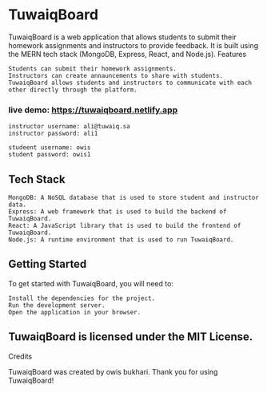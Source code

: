 # TuwaiqBoard

TuwaiqBoard is a web application that allows students to submit their homework assignments and instructors to provide feedback. It is built using the MERN tech stack (MongoDB, Express, React, and Node.js).
Features

    Students can submit their homework assignments.
    Instructors can create annauncements to share with students.
    TuwaiqBoard allows students and instructors to communicate with each other directly through the platform.

### live demo: https://tuwaiqboard.netlify.app
    instructor username: ali@tuwaiq.sa 
    instructor password: ali1

    studeent username: owis   
    student password: owis1

## Tech Stack

    MongoDB: A NoSQL database that is used to store student and instructor data.
    Express: A web framework that is used to build the backend of TuwaiqBoard.
    React: A JavaScript library that is used to build the frontend of TuwaiqBoard.
    Node.js: A runtime environment that is used to run TuwaiqBoard.

## Getting Started

To get started with TuwaiqBoard, you will need to:

    Install the dependencies for the project.
    Run the development server.
    Open the application in your browser.


## TuwaiqBoard is licensed under the MIT License.
Credits

TuwaiqBoard was created by owis bukhari.
Thank you for using TuwaiqBoard!
